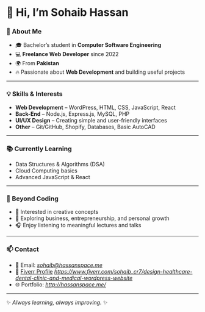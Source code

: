 # 👋 Hi, I’m Sohaib Hassan  

### 🚀 About Me  
- 🎓 Bachelor’s student in **Computer Software Engineering**  
- 💻 **Freelance Web Developer** since 2022  
- 🌍 From **Pakistan**  
- 🔥 Passionate about **Web Development** and building useful projects  

---

### 💡 Skills & Interests  
- **Web Development** – WordPress, HTML, CSS, JavaScript, React  
- **Back-End** – Node.js, Express.js, MySQL, PHP  
- **UI/UX Design** – Creating simple and user-friendly interfaces  
- **Other** – Git/GitHub, Shopify, Databases, Basic AutoCAD  

---

### 📚 Currently Learning  
- Data Structures & Algorithms (DSA)  
- Cloud Computing basics  
- Advanced JavaScript & React  

---

### 🌟 Beyond Coding  
- 🎥 Interested in creative concepts  
- 📖 Exploring business, entrepreneurship, and personal growth  
- 🎧 Enjoy listening to meaningful lectures and talks  

---

### 📫 Contact  
- 💌 Email: *sohaib@hassanspace.me*  
- 💼 [Fiverr Profile](#) *https://www.fiverr.com/sohaib_cr7/design-healthcare-dental-clinic-and-medical-wordpress-website*  
- 🌐 Portfolio: *http://hassanspace.me/*  

---

✨ _Always learning, always improving._ ✨  
